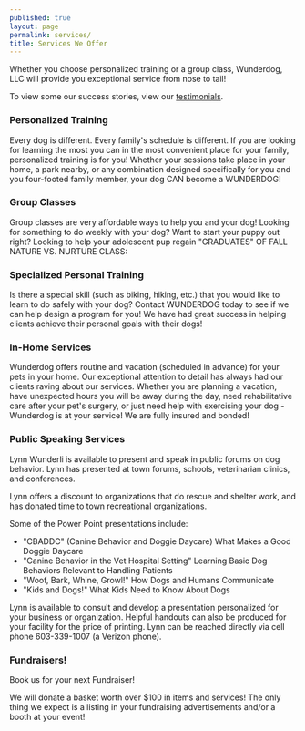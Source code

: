 ```yaml
---
published: true
layout: page
permalink: services/
title: Services We Offer
---
```


Whether you choose personalized training or a group class, Wunderdog, LLC will provide you exceptional service from nose to tail!

To view some our success stories, view our [testimonials]({{site.baseurl}}/testimonials/).

### Personalized Training

Every dog is different. Every family's schedule is different. If you are looking for learning the most you can in the most convenient place for your family, personalized training is for you! Whether your sessions take place in your home, a park nearby, or any combination designed specifically for you and you four-footed family member, your dog CAN become a WUNDERDOG!

### Group Classes

Group classes are very affordable ways to help you and your dog! Looking for something to do weekly with your dog? Want to start your puppy out right? Looking to help your adolescent pup regain
"GRADUATES" OF FALL NATURE VS. NURTURE CLASS:

### Specialized Personal Training

Is there a special skill (such as biking, hiking, etc.) that you would like to learn to do safely with your dog? Contact WUNDERDOG today to see if we can help design a program for you! We have had great success in helping clients achieve their personal goals with their dogs!

### In-Home Services

Wunderdog offers routine and vacation (scheduled in advance) for your pets in your home.  Our exceptional attention to detail has always had our clients raving about our services. Whether you are planning a vacation, have unexpected hours you will be away during the day, need rehabilitative care after your pet's surgery, or just need help with exercising your dog - Wunderdog is at your service! We are fully insured and bonded!

### Public Speaking Services

Lynn Wunderli is available to present and speak in public forums on dog behavior. Lynn has presented at town forums, schools, veterinarian clinics, and conferences.

Lynn offers a discount to organizations that do rescue and shelter work, and has donated time to town recreational organizations.

Some of the Power Point presentations include:

- "CBADDC" (Canine Behavior and Doggie Daycare) What Makes a Good Doggie Daycare
- "Canine Behavior in the Vet Hospital Setting" Learning Basic Dog Behaviors Relevant to Handling Patients
- "Woof, Bark, Whine, Growl!" How Dogs and Humans Communicate
- "Kids and Dogs!" What Kids Need to Know About Dogs

Lynn is available to consult and develop a presentation personalized for your business or organization. Helpful handouts can also be produced for your facility for the price of printing. Lynn can be reached directly via cell phone 603-339-1007 (a Verizon phone).

### Fundraisers!

Book us for your next Fundraiser!

We will donate a basket worth over $100 in items and services! The only thing we expect is a listing in your fundraising advertisements and/or a booth at your event!
